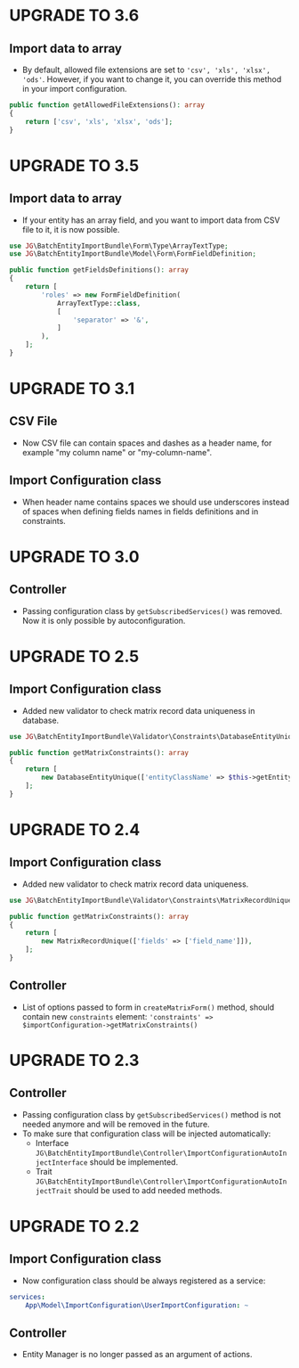 UPGRADE TO 3.6
=======================

Import data to array
--------------

* By default, allowed file extensions are set to `'csv', 'xls', 'xlsx', 'ods'`.
However, if you want to change it, you can override this method in your import configuration.

```php
public function getAllowedFileExtensions(): array
{
    return ['csv', 'xls', 'xlsx', 'ods'];
}
```

UPGRADE TO 3.5
=======================

Import data to array
--------------
* If your entity has an array field, and you want to import data from CSV file to it, it is now possible.

```php
use JG\BatchEntityImportBundle\Form\Type\ArrayTextType;
use JG\BatchEntityImportBundle\Model\Form\FormFieldDefinition;

public function getFieldsDefinitions(): array
{
    return [
        'roles' => new FormFieldDefinition(
            ArrayTextType::class,
            [
                'separator' => '&',
            ]
        ),
    ];
}
```


UPGRADE TO 3.1
=======================

CSV File
--------------
* Now CSV file can contain spaces and dashes as a header name, for example "my column name" or "my-column-name".

Import Configuration class
--------------
* When header name contains spaces we should use underscores instead of spaces when defining fields names in fields definitions and in constraints.


UPGRADE TO 3.0
=======================

Controller
--------------
* Passing configuration class by `getSubscribedServices()` was removed. Now it is only possible by autoconfiguration.


UPGRADE TO 2.5
=======================

Import Configuration class
--------------
* Added new validator to check matrix record data uniqueness in database.
```php
use JG\BatchEntityImportBundle\Validator\Constraints\DatabaseEntityUnique;

public function getMatrixConstraints(): array
{
    return [
        new DatabaseEntityUnique(['entityClassName' => $this->getEntityClassName(), 'fields' => ['field_name']]),
    ];
}
```

UPGRADE TO 2.4
=======================

Import Configuration class
--------------
* Added new validator to check matrix record data uniqueness.
```php
use JG\BatchEntityImportBundle\Validator\Constraints\MatrixRecordUnique;

public function getMatrixConstraints(): array
{
    return [
        new MatrixRecordUnique(['fields' => ['field_name']]),
    ];
}
```

Controller
--------------
* List of options passed to form in `createMatrixForm()` method, should contain new `constraints` element:
`'constraints' => $importConfiguration->getMatrixConstraints()`

UPGRADE TO 2.3
=======================

Controller
--------------
* Passing configuration class by `getSubscribedServices()` method is not needed anymore and will be removed in the future.
* To make sure that configuration class will be injected automatically:
  * Interface `JG\BatchEntityImportBundle\Controller\ImportConfigurationAutoInjectInterface` should be implemented.
  * Trait `JG\BatchEntityImportBundle\Controller\ImportConfigurationAutoInjectTrait` should be used to add needed methods.


UPGRADE TO 2.2
=======================

Import Configuration class
--------------
* Now configuration class should be always registered as a service:
```yaml
services:
    App\Model\ImportConfiguration\UserImportConfiguration: ~
```

Controller
--------------
* Entity Manager is no longer passed as an argument of actions.
